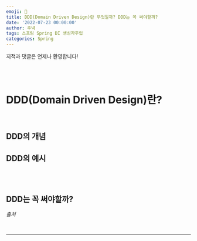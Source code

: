 ```yaml
---
emoji: 🔮
title: DDD(Domain Driven Design)란 무엇일까? DDD는 꼭 써야할까?
date: '2022-07-23 00:00:00'
author: 주녁
tags: 스프링 Spring DI 생성자주입
categories: Spring
---
```


지적과 댓글은 언제나 환영합니다!

<br/><br/>

# DDD(Domain Driven Design)란?

<br/>

## **DDD의 개념**


## **DDD의 예시**


<br/><br/>

## **DDD는 꼭 써야할까?**



_출처_



<br/>

---

```toc

```
